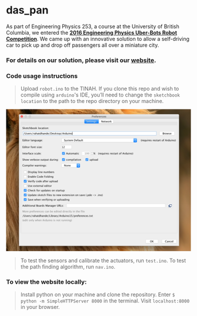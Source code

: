 # das_pan
As part of Engineering Physics 253, a course at the University of British Columbia, we entered the [**2016 Engineering Physics Uber-Bots Robot Competition**](http://projectlab.engphys.ubc.ca/enph-253-2016/competition-2016/).
We came up with an innovative solution to allow a self-driving car to pick up and drop off passengers all over a miniature city.
### For details on our solution, please visit our [website](https://andrewdworschak.github.io/das_pan).

### Code usage instructions
> Upload `robot.ino` to the TINAH.
> If you clone this repo and wish to compile using `arduino`'s IDE, you’ll need to change the `sketchbook location` to the path to the repo directory on your machine.

![Sketchbook Location](img/sketchbook_location.png)

> To test the sensors and calibrate the actuators, run `test.ino`.
> To test the path finding algorithm, run `nav.ino`.

### To view the website locally:
> Install python on your machine and clone the repository.
> Enter `$ python -m SimpleHTTPServer 8000` in the terminal.
> Visit `localhost:8000` in your browser.
